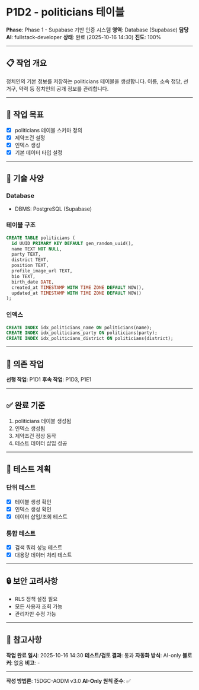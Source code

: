 # P1D2 - politicians 테이블

**Phase**: Phase 1 - Supabase 기반 인증 시스템
**영역**: Database (Supabase)
**담당 AI**: fullstack-developer
**상태**: 완료 (2025-10-16 14:30)
**진도**: 100%

---

## 📋 작업 개요

정치인의 기본 정보를 저장하는 politicians 테이블을 생성합니다. 이름, 소속 정당, 선거구, 약력 등 정치인의 공개 정보를 관리합니다.

---

## 🎯 작업 목표

- [x] politicians 테이블 스키마 정의
- [x] 제약조건 설정
- [x] 인덱스 생성
- [x] 기본 데이터 타입 설정

---

## 📐 기술 사양

### Database
- DBMS: PostgreSQL (Supabase)

### 테이블 구조
```sql
CREATE TABLE politicians (
  id UUID PRIMARY KEY DEFAULT gen_random_uuid(),
  name TEXT NOT NULL,
  party TEXT,
  district TEXT,
  position TEXT,
  profile_image_url TEXT,
  bio TEXT,
  birth_date DATE,
  created_at TIMESTAMP WITH TIME ZONE DEFAULT NOW(),
  updated_at TIMESTAMP WITH TIME ZONE DEFAULT NOW()
);
```

### 인덱스
```sql
CREATE INDEX idx_politicians_name ON politicians(name);
CREATE INDEX idx_politicians_party ON politicians(party);
CREATE INDEX idx_politicians_district ON politicians(district);
```

---

## 🔗 의존 작업

**선행 작업**: P1D1
**후속 작업**: P1D3, P1E1

---

## ✅ 완료 기준

1. politicians 테이블 생성됨
2. 인덱스 생성됨
3. 제약조건 정상 동작
4. 테스트 데이터 삽입 성공

---

## 📝 테스트 계획

### 단위 테스트
- [x] 테이블 생성 확인
- [x] 인덱스 생성 확인
- [x] 데이터 삽입/조회 테스트

### 통합 테스트
- [x] 검색 쿼리 성능 테스트
- [x] 대용량 데이터 처리 테스트

---

## 🔒 보안 고려사항

- RLS 정책 설정 필요
- 모든 사용자 조회 가능
- 관리자만 수정 가능

---

## 📌 참고사항

**작업 완료 일시**: 2025-10-16 14:30
**테스트/검토 결과**: 통과
**자동화 방식**: AI-only
**블로커**: 없음
**비고**: -

---

**작성 방법론**: 15DGC-AODM v3.0
**AI-Only 원칙 준수**: ✅
